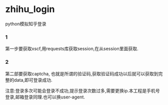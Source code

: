 # zhihu_login
python模拟知乎登录


### 1
 第一步要获取xscf,用requests库获取session,在从session里面获取.
 
### 2
 第二部要获取captcha, 也就是所谓的验证码,获取验证码成功以后就可以获取到完整的data,即可登录成功.
 
 注意:登录多次可能会登录不成功,提示登录次数过多,需要更换ip.本工程是手机号登录,邮箱登录同理.也可以换user-agent.